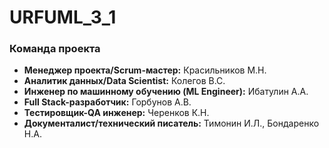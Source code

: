 # URFUML_3_1
### Команда проекта
- **Менеджер проекта/Scrum-мастер:** Красильников М.Н.
- **Аналитик данных/Data Scientist:** Колегов В.С.
- **Инженер по машинному обучению (ML Engineer):** Ибатулин А.А. 
- **Full Stack-разработчик:** Горбунов А.В.
- **Тестировщик-QA инженер:** Черенков К.Н. 
- **Документалист/технический писатель:** Тимонин И.Л., Бондаренко Н.А. 
